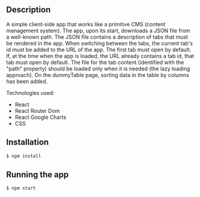 ## Description

A simple client-side app that works like a primitive CMS (content management system). The app, upon its start, downloads a JSON file from a well-known path. The JSON file contains a description of tabs that must be rendered in the app. 
When switching between the tabs, the current tab's id must be added to the URL of the app. 
The first tab must open by default.
If, at the time when the app is loaded, the URL already contains a tab id, that tab must open by default.
The file for the tab content (identified with the "path" property) should be loaded only when it is needed (the lazy loading approach). 
On the dummyTable page, sorting data in the table by columns has been added.

Technologies used:
* React
* React Router Dom
* React Google Charts
* CSS

## Installation

```bash
$ npm install
```

## Running the app

```bash
$ npm start
```